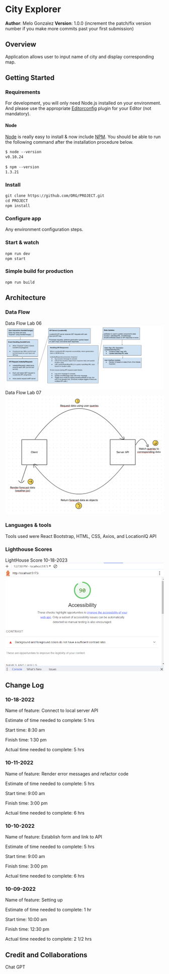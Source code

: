 # City Explorer

**Author**: Melo Gonzalez
**Version**: 1.0.0 (increment the patch/fix version number if you make more commits past your first submission)

## Overview

Application allows user to input name of city and display corresponding map.

## Getting Started

### Requirements

For development, you will only need Node.js installed on your environment.
And please use the appropriate [Editorconfig](http://editorconfig.org/) plugin for your Editor (not mandatory).

#### Node

[Node](http://nodejs.org/) is really easy to install & now include [NPM](https://npmjs.org/).
You should be able to run the following command after the installation procedure
below.

    $ node --version
    v0.10.24

    $ npm --version
    1.3.21

### Install

    git clone https://github.com/ORG/PROJECT.git
    cd PROJECT
    npm install

### Configure app

Any environment configuration steps.

### Start & watch

    npm run dev
    npm start

### Simple build for production

    npm run build

## Architecture

### Data Flow

Data Flow Lab 06  ![DataFlow](src/images/data-flow-image.jpg)
Data Flow Lab 07   ![DataFlow](src/images/dataflow10182023.jpg)

### Languages & tools

Tools used were React Bootstrap, HTML, CSS, Axios, and LocationIQ API

### Lighthouse Scores

LightHouse Score 10-18-2023 ![DataFlow](src/images/Lighthouse10-18-2023.png)

## Change Log

### 10-18-2022

Name of feature: Connect to local server API

Estimate of time needed to complete: 5 hrs

Start time: 8:30 am

Finish time: 1:30 pm

Actual time needed to complete: 5 hrs

### 10-11-2022

Name of feature: Render error messages and refactor code

Estimate of time needed to complete: 5 hrs

Start time: 9:00 am

Finish time: 3:00 pm

Actual time needed to complete: 6 hrs

### 10-10-2022

Name of feature: Establish form and link to API

Estimate of time needed to complete: 5 hrs

Start time: 9:00 am

Finish time: 3:00 pm

Actual time needed to complete: 6 hrs

### 10-09-2022

Name of feature: Setting up

Estimate of time needed to complete: 1 hr

Start time: 10:00 am

Finish time: 12:30 pm

Actual time needed to complete: 2 1/2 hrs

## Credit and Collaborations

Chat GPT  

